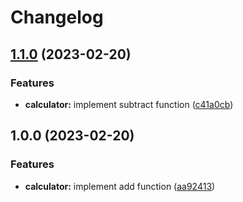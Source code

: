 # Changelog

## [1.1.0](https://github.com/Simon-TechForm/rp-bug-triage/compare/calculator-v1.0.0...calculator-v1.1.0) (2023-02-20)


### Features

* **calculator:** implement subtract function ([c41a0cb](https://github.com/Simon-TechForm/rp-bug-triage/commit/c41a0cb460382a9ef6c0f91bcb4a1715699ab410))

## 1.0.0 (2023-02-20)


### Features

* **calculator:** implement add function ([aa92413](https://github.com/Simon-TechForm/rp-bug-triage/commit/aa9241346675050f71e7038d4d5c55498bdf4fde))
